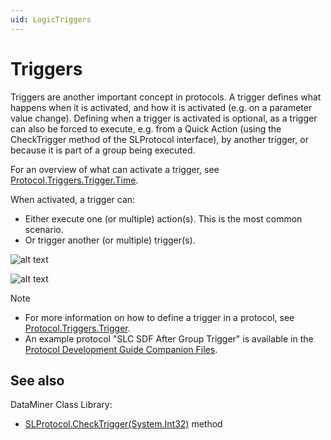 ```yaml
---
uid: LogicTriggers
---
```


# Triggers

Triggers are another important concept in protocols. A trigger defines what happens when it is activated, and how it is activated (e.g. on a parameter value change). Defining when a trigger is activated is optional, as a trigger can also be forced to execute, e.g. from a Quick Action (using the CheckTrigger method of the SLProtocol interface), by another trigger, or because it is part of a group being executed.

For an overview of what can activate a trigger, see [Protocol.Triggers.Trigger.Time](xref:Protocol.Triggers.Trigger.Time).

When activated, a trigger can:

- Either execute one (or multiple) action(s). This is the most common scenario.
- Or trigger another (or multiple) trigger(s).

![alt text](~/develop/images/Protocol_Explained_-_Triggers.svg "DPML Triggers")

![alt text](~/develop/images/Protocol_Explained_-_Triggers_2.svg "DPML Triggers (continued)")

> [!NOTE]
>
> - For more information on how to define a trigger in a protocol, see [Protocol.Triggers.Trigger](xref:Protocol.Triggers.Trigger).
> - An example protocol "SLC SDF After Group Trigger" is available in the [Protocol Development Guide Companion Files](https://community.dataminer.services/documentation/protocol-development-guide-companion-files/).

## See also

DataMiner Class Library:

- [SLProtocol.CheckTrigger(System.Int32)](xref:Skyline.DataMiner.Scripting.SLProtocol.CheckTrigger(System.Int32)) method
